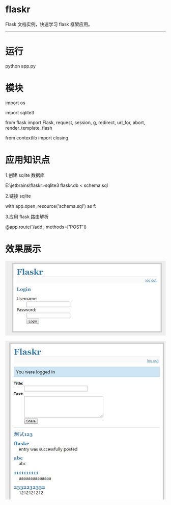 # flaskr
Flask 文档实例，快速学习 flask 框架应用。

----------

# 运行

python app.py

# 模块

import os

import sqlite3

from flask import Flask, request, session, g, redirect, url_for, abort, \
     render_template, flash

from contextlib import closing

# 应用知识点
1.创建 sqlite 数据库

E:\jetbrains\flaskr>sqlite3 flaskr.db < schema.sql

2.链接 sqlite

with app.open_resource('schema.sql') as f:

3.应用 flask 路由解析

@app.route('/add', methods=['POST'])


# 效果展示

![demo](pic/login.jpg)

![demo](pic/article.jpg)